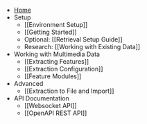 * [Home](https://github.com/vitrivr/cineast/wiki)
* Setup
  * [[Environment Setup]]
  * [[Getting Started]]
  * Optional: [[Retrieval Setup Guide]]
  * Research: [[Working with Existing Data]]
* Working with Multimedia Data
  * [[Extracting Features]]
  * [[Extraction Configuration]]
  * [[Feature Modules]]
* Advanced
  * [[Extraction to File and Import]]
* API Documentation
  * [[Websocket API]]
  * [[OpenAPI REST API]]